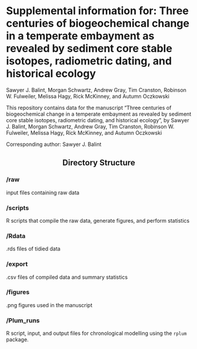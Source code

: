 Supplemental information for: Three centuries of biogeochemical change
in a temperate embayment as revealed by sediment core stable isotopes,
radiometric dating, and historical ecology
================
Sawyer J. Balint, Morgan Schwartz, Andrew Gray, Tim Cranston, Robinson
W. Fulweiler, Melissa Hagy, Rick McKinney, and Autumn Oczkowski

This repository contains data for the manuscript “Three centuries of
biogeochemical change in a temperate embayment as revealed by sediment
core stable isotopes, radiometric dating, and historical ecology”, by
Sawyer J. Balint, Morgan Schwartz, Andrew Gray, Tim Cranston, Robinson
W. Fulweiler, Melissa Hagy, Rick McKinney, and Autumn Oczkowski

Corresponding author: Sawyer J. Balint

<center>
<h2>
Directory Structure
</h2>
</center>
<h3>
/raw
</h3>
input files containing raw data
<h3>
/scripts
</h3>
R scripts that compile the raw data, generate figures, and perform
statistics
<h3>
/Rdata
</h3>
.rds files of tidied data
<h3>
/export
</h3>
.csv files of compiled data and summary statistics
<h3>
/figures
</h3>
.png figures used in the manuscript
<h3>
/Plum_runs
</h3>

R script, input, and output files for chronological modelling using the
`rplum` package.
